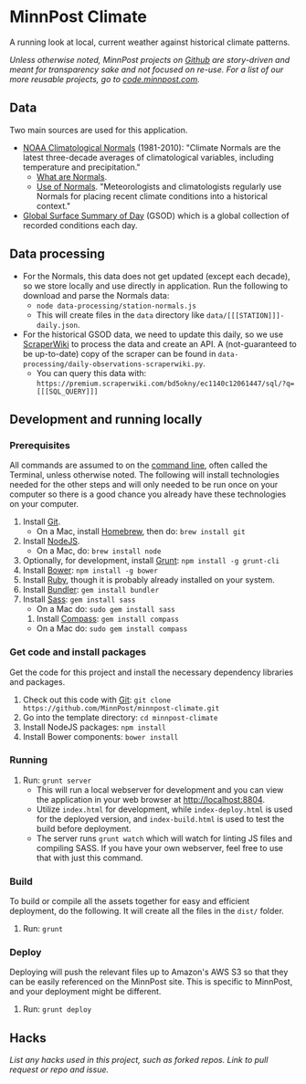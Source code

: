 # MinnPost Climate

A running look at local, current weather against historical climate patterns.

*Unless otherwise noted, MinnPost projects on [Github](https://github.com/minnpost) are story-driven and meant for transparency sake and not focused on re-use.  For a list of our more reusable projects, go to [code.minnpost.com](http://code.minnpost.com).*

## Data

Two main sources are used for this application.

* [NOAA Climatological Normals](http://www.ncdc.noaa.gov/oa/climate/normals/usnormals.html) (1981-2010): "Climate Normals are the latest three-decade averages of climatological variables, including temperature and precipitation."
    * [What are Normals](http://www.ncdc.noaa.gov/oa/climate/normals/usnormals.html#WHATARENORMALS).
    * [Use of Normals](http://www.ncdc.noaa.gov/oa/climate/normals/usnormals.html#NORMALSUSAGE).  "Meteorologists and climatologists regularly use Normals for placing recent climate conditions into a historical context."
* [Global Surface Summary of Day](http://www.ncdc.noaa.gov/cgi-bin/res40.pl) (GSOD) which is a global collection of recorded conditions each day.

## Data processing

* For the Normals, this data does not get updated (except each decade), so we store locally and use directly in application.  Run the following to download and parse the Normals data:
    * `node data-processing/station-normals.js`
    * This will create files in the `data` directory like `data/[[[STATION]]]-daily.json`.
* For the historical GSOD data, we need to update this daily, so we use [ScraperWiki](https://scraperwiki.com/) to process the data and create an API.  A (not-guaranteed to be up-to-date) copy of the scraper can be found in `data-processing/daily-observations-scraperwiki.py`.
    * You can query this data with: `https://premium.scraperwiki.com/bd5okny/ec1140c12061447/sql/?q=[[[SQL_QUERY]]]`

## Development and running locally

### Prerequisites

All commands are assumed to on the [command line](http://en.wikipedia.org/wiki/Command-line_interface), often called the Terminal, unless otherwise noted.  The following will install technologies needed for the other steps and will only needed to be run once on your computer so there is a good chance you already have these technologies on your computer.

1. Install [Git](http://git-scm.com/).
   * On a Mac, install [Homebrew](http://brew.sh/), then do: `brew install git`
1. Install [NodeJS](http://nodejs.org/).
   * On a Mac, do: `brew install node`
1. Optionally, for development, install [Grunt](http://gruntjs.com/): `npm install -g grunt-cli`
1. Install [Bower](http://bower.io/): `npm install -g bower`
1. Install [Ruby](http://www.ruby-lang.org/en/downloads/), though it is probably already installed on your system.
1. Install [Bundler](http://gembundler.com/): `gem install bundler`
1. Install [Sass](http://sass-lang.com/): `gem install sass`
   * On a Mac do: `sudo gem install sass`
   1. Install [Compass](http://compass-style.org/): `gem install compass`
   * On a Mac do: `sudo gem install compass`


### Get code and install packages

Get the code for this project and install the necessary dependency libraries and packages.

1. Check out this code with [Git](http://git-scm.com/): `git clone https://github.com/MinnPost/minnpost-climate.git`
1. Go into the template directory: `cd minnpost-climate`
1. Install NodeJS packages: `npm install`
1. Install Bower components: `bower install`

### Running

1. Run: `grunt server`
    * This will run a local webserver for development and you can view the application in your web browser at [http://localhost:8804](http://localhost:8804).
    * Utilize `index.html` for development, while `index-deploy.html` is used for the deployed version, and `index-build.html` is used to test the build before deployment.
    * The server runs `grunt watch` which will watch for linting JS files and compiling SASS.  If you have your own webserver, feel free to use that with just this command.

### Build

To build or compile all the assets together for easy and efficient deployment, do the following.  It will create all the files in the `dist/` folder.

1. Run: `grunt`

### Deploy

Deploying will push the relevant files up to Amazon's AWS S3 so that they can be easily referenced on the MinnPost site.  This is specific to MinnPost, and your deployment might be different.

1. Run: `grunt deploy`

## Hacks

*List any hacks used in this project, such as forked repos.  Link to pull request or repo and issue.*
